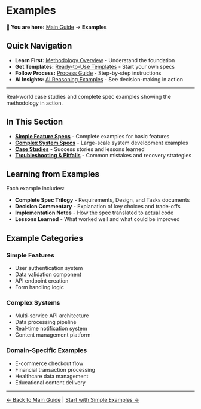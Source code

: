 # Examples

<!-- Navigation Metadata -->
<!-- Section: Examples | Level: Reference | Prerequisites: methodology/README.md -->
<!-- Related: templates/README.md, process/README.md, ai-reasoning/examples.md -->

**📍 You are here:** [Main Guide](../README.md) → **Examples**

## Quick Navigation
- **Learn First:** [Methodology Overview](../methodology/README.md) - Understand the foundation
- **Get Templates:** [Ready-to-Use Templates](../templates/README.md) - Start your own specs
- **Follow Process:** [Process Guide](../process/README.md) - Step-by-step instructions
- **AI Insights:** [AI Reasoning Examples](../ai-reasoning/examples.md) - See decision-making in action

---

Real-world case studies and complete spec examples showing the methodology in action.

## In This Section

- **[Simple Feature Specs](simple-feature-spec.md)** - Complete examples for basic features
- **[Complex System Specs](complex-system-spec.md)** - Large-scale system development examples  
- **[Case Studies](case-studies.md)** - Success stories and lessons learned
- **[Troubleshooting & Pitfalls](troubleshooting-pitfalls.md)** - Common mistakes and recovery strategies

## Learning from Examples

Each example includes:
- **Complete Spec Trilogy** - Requirements, Design, and Tasks documents
- **Decision Commentary** - Explanation of key choices and trade-offs
- **Implementation Notes** - How the spec translated to actual code
- **Lessons Learned** - What worked well and what could be improved

## Example Categories

### Simple Features
- User authentication system
- Data validation component
- API endpoint creation
- Form handling logic

### Complex Systems
- Multi-service API architecture
- Data processing pipeline
- Real-time notification system
- Content management platform

### Domain-Specific Examples
- E-commerce checkout flow
- Financial transaction processing
- Healthcare data management
- Educational content delivery

---

[← Back to Main Guide](../README.md) | [Start with Simple Examples →](simple-feature-spec.md)